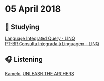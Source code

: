 # 05 April 2018

## :book: Studying 
[Language Integrated Query - LINQ](https://docs.microsoft.com/en-us/dotnet/csharp/programming-guide/concepts/linq/)  
[PT-BR Consulta Integrada à Linguagem - LINQ](https://docs.microsoft.com/pt-br/dotnet/csharp/linq/)

## :headphones: Listening
[Kamelot](https://www.youtube.com/watch?v=RE7_Zp0lX1c)
[UNLEASH THE ARCHERS](https://www.youtube.com/watch?v=gqUPGa15Oto)
